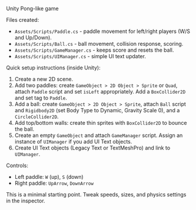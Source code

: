 Unity Pong-like game

Files created:
- `Assets/Scripts/Paddle.cs` - paddle movement for left/right players (W/S and Up/Down).
- `Assets/Scripts/Ball.cs` - ball movement, collision response, scoring.
- `Assets/Scripts/GameManager.cs` - keeps score and resets the ball.
- `Assets/Scripts/UIManager.cs` - simple UI text updater.

Quick setup instructions (inside Unity):
1. Create a new 2D scene.
2. Add two paddles: create `GameObject > 2D Object > Sprite` or `Quad`, attach `Paddle` script and set `isLeft` appropriately. Add a `BoxCollider2D` and set tag to `Paddle`.
3. Add a ball: create `GameObject > 2D Object > Sprite`, attach `Ball` script and `Rigidbody2D` (set Body Type to Dynamic, Gravity Scale 0), and a `CircleCollider2D`.
4. Add top/bottom walls: create thin sprites with `BoxCollider2D` to bounce the ball.
5. Create an empty `GameObject` and attach `GameManager` script. Assign an instance of `UIManager` if you add UI Text objects.
6. Create UI Text objects (Legacy Text or TextMeshPro) and link to `UIManager`.

Controls:
- Left paddle: `W` (up), `S` (down)
- Right paddle: `UpArrow`, `DownArrow`

This is a minimal starting point. Tweak speeds, sizes, and physics settings in the inspector.
